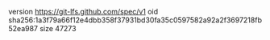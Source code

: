 version https://git-lfs.github.com/spec/v1
oid sha256:1a3f79a66f12e4dbb358f37931bd30fa35c0597582a92a2f3697218fb52ea987
size 47273
